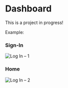# Dashboard
This is a project in progress!

Example:

### Sign-In

![Log In – 1](https://user-images.githubusercontent.com/65203015/161362298-62609ffd-7faf-4e19-a0cc-8e3202c88f07.png)

### Home

![Log In – 2](https://user-images.githubusercontent.com/65203015/161362313-983203d7-87bd-47f9-8322-5bd4cbf39fb8.png)
